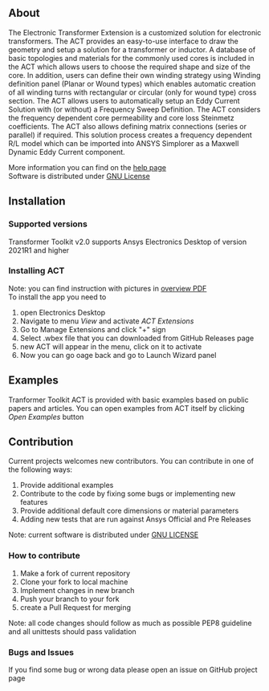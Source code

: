 ## About
The Electronic Transformer Extension is a customized solution for electronic transformers.  The ACT provides an 
easy-to-use interface to draw the geometry and setup a solution for a transformer or inductor.  A database of basic 
topologies and materials for the commonly used cores is included in the ACT which allows users to choose the required 
shape and size of the core. In addition, users can define their own winding strategy using Winding definition panel 
(Planar or Wound types) which enables automatic creation of all winding turns with rectangular or circular 
(only for wound type) cross section.
The ACT allows users to automatically setup an Eddy Current Solution with (or without) a Frequency Sweep Definition. 
The ACT considers the frequency dependent core permeability and core loss Steinmetz coefficients. The ACT also allows 
defining matrix connections (series or parallel) if required. This solution process creates a frequency dependent R/L model which can be imported into 
ANSYS Simplorer as a Maxwell Dynamic Eddy Current component.  

More information you can find on the [help page][1]  
Software is distributed under [GNU License](LICENSE)

 [1]: src/ElectronicTransformer/help/help.html
 
 ## Installation
 ### Supported versions
 Transformer Toolkit v2.0 supports Ansys Electronics Desktop of version 2021R1 and higher
 
 ### Installing ACT
 Note: you can find instruction with pictures in [overview PDF][1]  
 To install the app you need to 
 1. open Electronics Desktop
 2. Navigate to menu _View_ and activate _ACT Extensions_
 3. Go to Manage Extensions and click "+" sign
 4. Select .wbex file that you can downloaded from GitHub Releases page
 5. new ACT will appear in the menu, click on it to activate
 6.  Now you can go oage back and go to Launch Wizard panel
 
 [1]: doc/ETK_2021R1.pdf
 
 ## Examples
 Tranformer Toolkit ACT is provided with basic examples based on public papers and articles. You can open examples from 
 ACT itself by clicking _Open Examples_ button
 
 ## Contribution
 Current projects welcomes new contributors. You can contribute in one of the following ways:
 1. Provide additional examples
 2. Contribute to the code by fixing some bugs or implementing new features
 3. Provide additional default core dimensions or material parameters
 4. Adding new tests that are run against Ansys Official and Pre Releases
 
 Note: current software is distributed under [GNU LICENSE](LICENSE)
 
 ### How to contribute
 1. Make a fork of current repository
 2. Clone your fork to local machine
 3. Implement changes in new branch 
 4. Push your branch to your fork
 5. create a Pull Request for merging
 
 Note: all code changes should follow as much as possible PEP8 guideline and all unittests should pass validation
 
 ### Bugs and Issues
 If you find some bug or wrong data please open an issue on GitHub project page